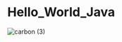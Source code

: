 # Hello_World_Java


![carbon (3)](https://user-images.githubusercontent.com/62654985/146028359-2748caa4-18a8-485a-8de6-adec59edf7af.png)



